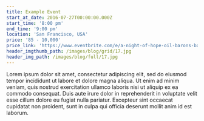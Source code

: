```yaml
---
title: Example Event
start_at_date: 2016-07-27T00:00:00.000Z
start_time: '8:00 pm'
end_time: '9:00 pm'
location: 'San Francisco, USA'
price: '85 - 10,000'
price_link: 'https://www.eventbrite.com/e/a-night-of-hope-oil-barons-ball-tickets-25997745958'
header_imgthumb_path: /images/blog/grid/17.jpg
header_img_path: /images/blog/full/17.jpg
---
```



Lorem ipsum dolor sit amet, consectetur adipiscing elit, sed do eiusmod tempor incididunt ut labore et dolore magna aliqua. Ut enim ad minim veniam, quis nostrud exercitation ullamco laboris nisi ut aliquip ex ea commodo consequat. Duis aute irure dolor in reprehenderit in voluptate velit esse cillum dolore eu fugiat nulla pariatur. Excepteur sint occaecat cupidatat non proident, sunt in culpa qui officia deserunt mollit anim id est laborum.